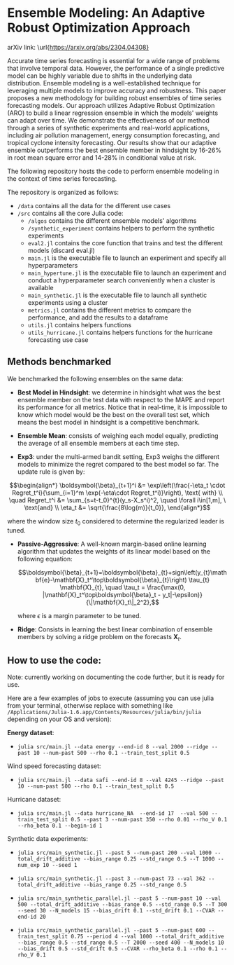 # Ensemble Modeling: An Adaptive Robust Optimization Approach

arXiv link: \url{https://arxiv.org/abs/2304.04308}

Accurate time series forecasting is essential for a wide range of problems that involve temporal data. However, the performance of a single predictive model can be highly variable due to shifts in the underlying data distribution. Ensemble modeling is a well-established technique for leveraging multiple models to improve accuracy and robustness. This paper proposes a new methodology for building robust ensembles of time series forecasting models.  Our approach utilizes Adaptive Robust Optimization (ARO) to build a linear regression ensemble in which the models' weights can adapt over time. We demonstrate the effectiveness of our method through a series of synthetic experiments and real-world applications, including air pollution management, energy consumption forecasting, and tropical cyclone intensity forecasting. Our results show that our adaptive ensemble outperforms the best ensemble member in hindsight by 16-26\% in root mean square error and 14-28\% in conditional value at risk.

The following repository hosts the code to perform ensemble modeling in the context of time series forecasting.

The repository is organized as follows:


- ```/data``` contains all the data for the different use cases
- ```/src``` contains all the core Julia code: 
  - ```/algos``` contains the different ensemble models' algorithms 
  - ```/synthetic_experiment``` contains helpers to perform the synthetic experiments
  - ```eval2.jl``` contains the core function that trains and test the different models (discard eval.jl)
  - ```main.jl``` is the executable file to launch an experiment and specify all hyperparameters
  - ```main_hypertune.jl``` is the executable file to launch an experiment and conduct a hyperparameter search conveniently when a cluster is available
  - ```main_synthetic.jl``` is the executable file to launch all synthetic experiments using a cluster
  - ```metrics.jl``` contains the different metrics to compare the performance, and add the results to a dataframe
  - ```utils.jl``` contains helpers functions
  - ```utils_hurricane.jl``` contains helpers functions for the hurricane forecasting use case

## Methods benchmarked

We benchmarked the following ensembles on the same data:

- **Best Model in Hindsight**: we determine in hindsight what was the best ensemble member on the test data with respect to the MAPE and report its performance for all metrics. Notice that in real-time, it is impossible to know which model would be the best on the overall test set, which means the best model in hindsight is a competitive benchmark.

- **Ensemble Mean**: consists of weighing each model equally, predicting the average of all ensemble members at each time step.

- **Exp3**: under the multi-armed bandit setting, Exp3 weighs the different models to minimize the regret compared to the best model so far. The update rule is given by:

```math
\begin{align*}
\boldsymbol{\beta}_{t+1}^i &= \exp\left(\frac{-\eta_t \cdot Regret_t^i}{\sum_{i=1}^m \exp(-\eta\cdot Regret_t^i)}\right),  \text{ with} \\ \quad Regret_t^i &= \sum_{s=t-t_0}^{t}(y_s-X_s^i)^2, \quad \forall i\in[1,m], \ \text{and} \\
\eta_t &= \sqrt{\frac{8\log(m)}{t_0}},
\end{align*}
```
where the window size $t_0$ considered to determine the regularized leader is tuned.

- **Passive-Aggressive**: A well-known margin-based online learning algorithm that updates the weights of its linear model based on the following equation:

    ```math
    \boldsymbol{\beta}_{t+1}=\boldsymbol{\beta}_{t}+sign\left(y_{t}\mathbf{e}-\mathbf{X}_t^\top\boldsymbol{\beta}_{t}\right) \tau_{t} \mathbf{X}_{t}, \quad \tau_t = \frac{\max(0, |\mathbf{X}_t^\top\boldsymbol{\beta}_t  - y_t|-\epsilon)}{\|\mathbf{X}_t\|_2^2},
    ```
    where $\epsilon$ is a margin parameter to be tuned.

- **Ridge**: Consists in learning the best linear combination of ensemble members by solving a ridge problem on the forecasts $\mathbf{X}_{t}$.



## How to use the code:

Note: currently working on documenting the code further, but it is ready for use.

Here are a few examples of jobs to execute (assuming you can use julia from your terminal, otherwise replace with something like ```/Applications/Julia-1.6.app/Contents/Resources/julia/bin/julia``` depending on your OS and version):

**Energy dataset**:
- ```julia src/main.jl --data energy --end-id 8 --val 2000 --ridge --past 10 --num-past 500 --rho 0.1 --train_test_split 0.5```

Wind speed forecasting dataset:
- ```julia src/main.jl --data safi --end-id 8 --val 4245 --ridge --past 10 --num-past 500 --rho 0.1 --train_test_split 0.5```

Hurricane dataset:

- ```julia src/main.jl --data hurricane_NA  --end-id 17  --val 500 --train_test_split 0.5 --past 3 --num-past 350 --rho 0.01 --rho_V 0.1 --rho_beta 0.1 --begin-id 1```

Synthetic data experiments:

- ```julia src/main_synthetic.jl --past 5 --num-past 200 --val 1000 --total_drift_additive --bias_range 0.25 --std_range 0.5 --T 1000 --num_exp 10 --seed 1```

- ```julia src/main_synthetic.jl --past 3 --num-past 73 --val 362 --total_drift_additive --bias_range 0.25 --std_range 0.5```

- ```julia src/main_synthetic_parallel.jl --past 5 --num-past 10 --val 500 --total_drift_additive --bias_range 0.5 --std_range 0.5 --T 300 --seed 30 --N_models 15 --bias_drift 0.1 --std_drift 0.1 --CVAR --end-id 20```

- ```julia src/main_synthetic_parallel.jl --past 5 --num-past 600 --train_test_split 0.75 --period 4 --val 1000 --total_drift_additive --bias_range 0.5 --std_range 0.5 --T 2000 --seed 400 --N_models 10 --bias_drift 0.5 --std_drift 0.5 --CVAR --rho_beta 0.1 --rho 0.1 --rho_V 0.1```
